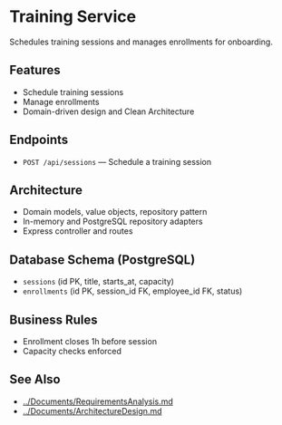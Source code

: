 # Training Service

Schedules training sessions and manages enrollments for onboarding.

## Features
- Schedule training sessions
- Manage enrollments
- Domain-driven design and Clean Architecture

## Endpoints
- `POST /api/sessions` — Schedule a training session

## Architecture
- Domain models, value objects, repository pattern
- In-memory and PostgreSQL repository adapters
- Express controller and routes

## Database Schema (PostgreSQL)
- `sessions` (id PK, title, starts_at, capacity)
- `enrollments` (id PK, session_id FK, employee_id FK, status)

## Business Rules
- Enrollment closes 1h before session
- Capacity checks enforced

## See Also
- [../Documents/RequirementsAnalysis.md](../../Documents/RequirementsAnalysis.md)
- [../Documents/ArchitectureDesign.md](../../Documents/ArchitectureDesign.md)
